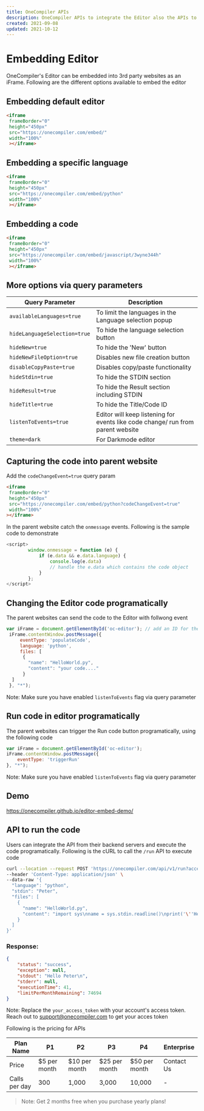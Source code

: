```yaml
---
title: OneCompiler APIs
description: OneCompiler APIs to integrate the Editor also the APIs to run the code
created: 2021-09-08
updated: 2021-10-12
---
```


# Embedding Editor 
OneCompiler's Editor can be embedded into 3rd party websites as an iFrame. 
Following are the different options available to embed the editor

## Embedding default editor


```html
<iframe
 frameBorder="0"
 height="450px"  
 src="https://onecompiler.com/embed/" 
 width="100%"
 ></iframe>
``` 

## Embedding a specific language

```html
<iframe
 frameBorder="0"
 height="450px"  
 src="https://onecompiler.com/embed/python" 
 width="100%"
 ></iframe>
```

## Embedding a code

```html
<iframe
 frameBorder="0"
 height="450px"  
 src="https://onecompiler.com/embed/javascript/3wyne344h" 
 width="100%"
 ></iframe>
```

## More options via query parameters 

| Query Parameter  | Description |
| ----------- | ----------- |
| `availableLanguages=true`| To limit the languages in the Language selection popup|
| `hideLanguageSelection=true`   | To hide the language selection button|
| `hideNew=true` |To hide the 'New' button |
| `hideNewFileOption=true` |Disables new file creation button|
| `disableCopyPaste=true` |Disables copy/paste functionality|
| `hideStdin=true` |To hide the STDIN section |
| `hideResult=true` |To hide the Result section including STDIN |
| `hideTitle=true` |To hide the Title/Code ID|
| `listenToEvents=true`| Editor will keep listening for events like code change/ run from parent website|
| `theme=dark`| For Darkmode editor|

## Capturing the code into parent website 
Add the `codeChangeEvent=true` query param
```html
<iframe 
 frameBorder="0" 
 height="450px"
 src="https://onecompiler.com/embed/python?codeChangeEvent=true"
 width="100%"
></iframe>
```

In the parent website catch the `onmessage` events. Following is the sample code to demonstrate 

```javascript
<script>
        window.onmessage = function (e) {
            if (e.data && e.data.language) {
                console.log(e.data)
                // handle the e.data which contains the code object
            }
        };
</script>
```

## Changing the Editor code programatically 
The parent websites can send the code to the Editor with follwong event 

```javascript
var iFrame = document.getElementById('oc-editor'); // add an ID for the <iframe tag
 iFrame.contentWindow.postMessage({
     eventType: 'populateCode',
     language: 'python',
     files: [
      {
        "name": "HelloWorld.py",
        "content": "your code...."
      }
  ]
 }, "*");
```
Note: Make sure you have enabled `listenToEvents` flag via query parameter
## Run code in editor programatically 
The parent websites can trigger the Run code button programatically, using the following code 

```javascript
var iFrame = document.getElementById('oc-editor');
iFrame.contentWindow.postMessage({
    eventType: 'triggerRun'
}, "*");
```

Note: Make sure you have enabled `listenToEvents` flag via query parameter

## Demo
https://onecompiler.github.io/editor-embed-demo/

## API to run the code 
Users can integrate the API from their backend servers and execute the code programatically. 
Following is the cURL to call the `/run` API to execute code

```sh
curl --location --request POST 'https://onecompiler.com/api/v1/run?access_token=your_access_token' \
--header 'Content-Type: application/json' \
--data-raw '{
  "language": "python",
  "stdin": "Peter",
  "files": [
    {
      "name": "HelloWorld.py",
      "content": "import sys\nname = sys.stdin.readline()\nprint('\''Hello '\''+ name)"
    }
  ]
}'
```
### Response: 

```json
{
	"status": "success",
	"exception": null,
	"stdout": "Hello Peter\n",
	"stderr": null,
	"executionTime": 41,
	"limitPerMonthRemaining": 74694
}
```

Note: Replace the `your_access_token` with your account's access token. Reach out to support@onecompiler.com to get your acces token

Following is the pricing for APIs

|Plan Name| P1 | P2 | P3 | P4 | Enterprise |
|---|---|---|---|---|---|
|Price|$5 per month | $10 per month | $25 per month | $50 per month | Contact Us|
|Calls per day| 300| 1,000| 3,000| 10,000| - |

> Note: Get 2 months free when you purchase yearly plans!
